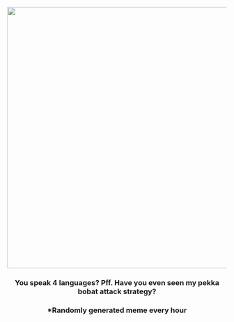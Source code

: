 <p align="center">
        <img src="https://i.redd.it/cfngcjxxxpn81.jpg" width="600" height="600">
        </p>
        <h3 align="center">You speak 4 languages? Pff. Have you even seen my pekka bobat attack strategy?</h3>
        <h3 align="center">*Randomly generated meme every hour</h3>
    